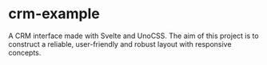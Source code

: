 # crm-example
A CRM interface made with Svelte and UnoCSS. The aim of this project is to construct a reliable, user-friendly and robust layout with responsive concepts.

